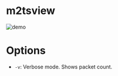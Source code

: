 # m2tsview

![demo](https://i.gyazo.com/eb704731ae1dbbc8693c3c22b5743e42.png)

# Options
* `-v`: Verbose mode. Shows packet count.
